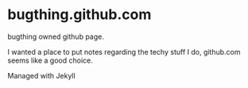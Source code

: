 bugthing.github.com
===================

bugthing owned github page.

I wanted a place to put notes regarding the techy stuff I do, github.com seems like a good choice.

Managed with Jekyll
